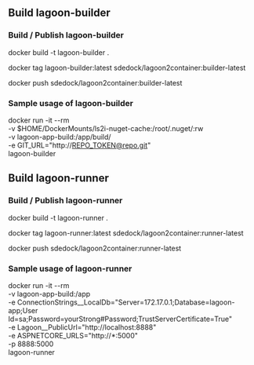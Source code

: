 ## Build lagoon-builder

### Build / Publish lagoon-builder 

docker build -t lagoon-builder .

docker tag lagoon-builder:latest sdedock/lagoon2container:builder-latest

docker push sdedock/lagoon2container:builder-latest

### Sample usage of lagoon-builder

docker run -it --rm \
    -v $HOME/DockerMounts/ls2i-nuget-cache:/root/.nuget/:rw \
    -v lagoon-app-build:/app/build/ \
    -e GIT_URL="http://REPO_TOKEN@repo.git" \
    lagoon-builder

## Build lagoon-runner 

### Build / Publish lagoon-runner 

docker build -t lagoon-runner .

docker tag lagoon-runner:latest sdedock/lagoon2container:runner-latest

docker push sdedock/lagoon2container:runner-latest

### Sample usage of lagoon-runner

docker run -it --rm \
    -v lagoon-app-build:/app \
    -e ConnectionStrings__LocalDb="Server=172.17.0.1;Database=lagoon-app;User Id=sa;Password=yourStrong#Password;TrustServerCertificate=True" \
    -e Lagoon__PublicUrl="http://localhost:8888" \
    -e ASPNETCORE_URLS="http://*:5000" \
    -p 8888:5000 \
    lagoon-runner

